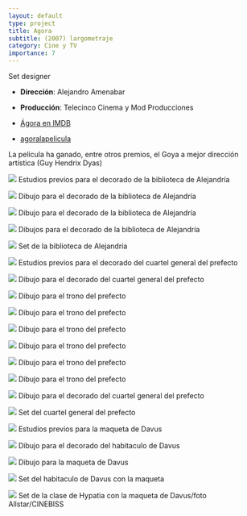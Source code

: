 ```yaml
---
layout: default
type: project
title: Agora
subtitle: (2007) largometraje
category: Cine y TV
importance: 7
---
```

Set designer

- **Dirección**: Alejandro Amenabar
- **Producción**: Telecinco Cinema y Mod Producciones

- [Ágora en IMDB](http://www.imdb.com/title/tt1186830/)
- [agoralapelicula](https://www.agoralapelicula.com/)

La película ha ganado, entre otros premios, el Goya a mejor dirección artística (Guy Hendrix Dyas)

![](01.jpg)
Estudios previos para el decorado de la biblioteca de Alejandría

![](02.jpg)
Dibujo para el decorado de la biblioteca de Alejandría

![](03.jpg)
Dibujo para el decorado de la biblioteca de Alejandría

![](04.jpg)
Dibujos para el decorado de la biblioteca de Alejandría

![](17.jpg)
Set de la biblioteca de Alejandría

![](05.jpg)
Estudios previos para el decorado del cuartel general del prefecto

![](06.jpg)
Dibujo para el decorado del cuartel general del prefecto

![](07.jpg)
Dibujo para el trono del prefecto

![](08.jpg)
Dibujo para el trono del prefecto

![](09.jpg)
Dibujo para el trono del prefecto

![](10.jpg)
Dibujo para el trono del prefecto

![](11.jpg)
Dibujo para el trono del prefecto

![](12.jpg)
Dibujo para el trono del prefecto

![](13.jpg)
Dibujo para el decorado del cuartel general del prefecto

![](18.jpg)
Set del cuartel general del prefecto

![](14.jpg)
Estudios previos para la maqueta de Davus

![](15.jpg)
Dibujo para el decorado del habitaculo de Davus

![](16.jpg)
Dibujo para la maqueta de Davus

![](19.jpg)
Set del habitaculo de Davus con la maqueta

![](20.jpg)
Set de la clase de Hypatia con la maqueta de Davus/foto Allstar/CINEBISS
